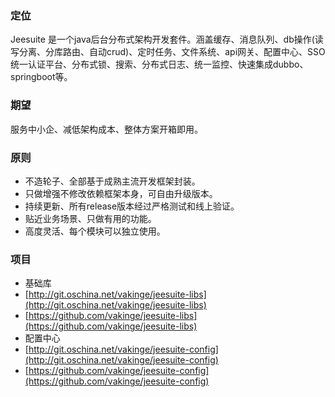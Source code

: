 ### 定位

Jeesuite 是一个java后台分布式架构开发套件。涵盖缓存、消息队列、db操作\(读写分离、分库路由、自动crud\)、定时任务、文件系统、api网关、配置中心、SSO统一认证平台、分布式锁、搜索、分布式日志、统一监控、快速集成dubbo、springboot等。

### 期望

服务中小企、减低架构成本、整体方案开箱即用。

### 原则

* 不造轮子、全部基于成熟主流开发框架封装。
* 只做增强不修改依赖框架本身，可自由升级版本。
* 持续更新、所有release版本经过严格测试和线上验证。
* 贴近业务场景、只做有用的功能。
* 高度灵活、每个模块可以独立使用。

### 项目
 - 基础库
  - [http://git.oschina.net/vakinge/jeesuite-libs](http://git.oschina.net/vakinge/jeesuite-libs)
  - [https://github.com/vakinge/jeesuite-libs](https://github.com/vakinge/jeesuite-libs)
 - 配置中心
  - [http://git.oschina.net/vakinge/jeesuite-config](http://git.oschina.net/vakinge/jeesuite-config)
  - [https://github.com/vakinge/jeesuite-config](https://github.com/vakinge/jeesuite-config)
